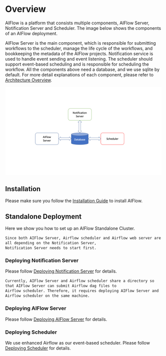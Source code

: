 # Overview

AIFlow is a platform that consists multiple components, AIFlow Server, Notification Server and Scheduler. The image
below shows the components of an AIFlow deployment.

AIFlow Server is the main component, which is responsible for submitting workflows to the scheduler, manage the life
cycle of the workflows, and bookkeeping the metadata of the AIFlow projects. Notification service is used to handle
event sending and event listening. The scheduler should support event-based scheduling and is responsible for scheduling
the workflow. All the components above need a database, and we use sqlite by default. For more detail explanations of each
component, please refer to [Architecture Overview](../architecture/overview.md).

![Alt text](../images/AIFlow-Deploy-Overview.png)

## Installation

Please make sure you follow the [Installation Guide](./installation.md) to install AIFlow.

## Standalone Deployment

Here we show you how to set up an AIFlow Standalone Cluster.

```{note}
Since both AIFlow Server, Airflow scheduler and Airflow web server are all depending on the Notification Server,
Notification Server needs to start first.
```

### Deploying Notification Server
Please follow [Deploying Notification Server](./deploying_notification_server.md) for details.

```{note}
Currently, AIFlow Server and Airflow scheduler share a directory so that AIFlow Server can submit Airflow dag files to 
Airflow scheduler. Therefore, it requires deploying AIFlow Server and Airflow scheduler on the same machine.
```

### Deploying AIFlow Server

Please follow [Deploying AIFlow Server](./deploying_aiflow_server.md) for details.

### Deploying Scheduler

We use enhanced Airflow as our event-based scheduler. Please follow [Deploying Scheduler](./deploying_scheduler.md) for details.
